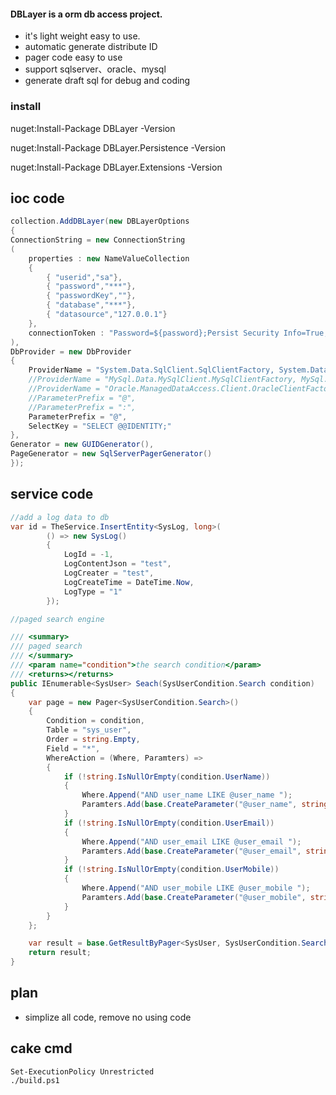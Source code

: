 


#### DBLayer is a orm db access project.

* it's light weight easy to use.
* automatic generate distribute ID
* pager code easy to use
* support sqlserver、oracle、mysql
* generate draft sql for debug and coding

### install

nuget:Install-Package DBLayer -Version

nuget:Install-Package DBLayer.Persistence -Version

nuget:Install-Package DBLayer.Extensions -Version

## ioc code
```C#
collection.AddDBLayer(new DBLayerOptions
{
ConnectionString = new ConnectionString
(
    properties : new NameValueCollection
    {
        { "userid","sa"},
        { "password","***"},
        { "passwordKey",""},
        { "database","***"},
        { "datasource","127.0.0.1"}
    },
    connectionToken : "Password=${password};Persist Security Info=True;User ID=${userid};Initial Catalog=${database};Data Source=${datasource};pooling=true;min pool size=5;max pool size=10"
),
DbProvider = new DbProvider
{
    ProviderName = "System.Data.SqlClient.SqlClientFactory, System.Data.SqlClient",
    //ProviderName = "MySql.Data.MySqlClient.MySqlClientFactory, MySql.Data",
    //ProviderName = "Oracle.ManagedDataAccess.Client.OracleClientFactory, Oracle.ManagedDataAccess.Core",
    //ParameterPrefix = "@",
    //ParameterPrefix = ":",
    ParameterPrefix = "@",
    SelectKey = "SELECT @@IDENTITY;"
},
Generator = new GUIDGenerator(),
PageGenerator = new SqlServerPagerGenerator()
});
```
## service code
```C#
//add a log data to db
var id = TheService.InsertEntity<SysLog, long>(
        () => new SysLog()
        {
            LogId = -1,
            LogContentJson = "test",
            LogCreater = "test",
            LogCreateTime = DateTime.Now,
            LogType = "1"
        });

//paged search engine

/// <summary>
/// paged search
/// </summary>
/// <param name="condition">the search condition</param>
/// <returns></returns>
public IEnumerable<SysUser> Seach(SysUserCondition.Search condition)
{
    var page = new Pager<SysUserCondition.Search>()
    {
        Condition = condition,
        Table = "sys_user",
        Order = string.Empty,
        Field = "*",
        WhereAction = (Where, Paramters) =>
        {
            if (!string.IsNullOrEmpty(condition.UserName))
            {
                Where.Append("AND user_name LIKE @user_name ");
                Paramters.Add(base.CreateParameter("@user_name", string.Concat("%", condition.UserName, "%")));
            }
            if (!string.IsNullOrEmpty(condition.UserEmail))
            {
                Where.Append("AND user_email LIKE @user_email ");
                Paramters.Add(base.CreateParameter("@user_email", string.Concat("%", condition.UserEmail, "%")));
            }
            if (!string.IsNullOrEmpty(condition.UserMobile))
            {
                Where.Append("AND user_mobile LIKE @user_mobile ");
                Paramters.Add(base.CreateParameter("@user_mobile", string.Concat("%", condition.UserMobile, "%")));
            }
        }
    };

    var result = base.GetResultByPager<SysUser, SysUserCondition.Search>(page);
    return result;
}
```

## plan 
* simplize all code, remove no using code

## cake cmd
```
Set-ExecutionPolicy Unrestricted
./build.ps1
```
